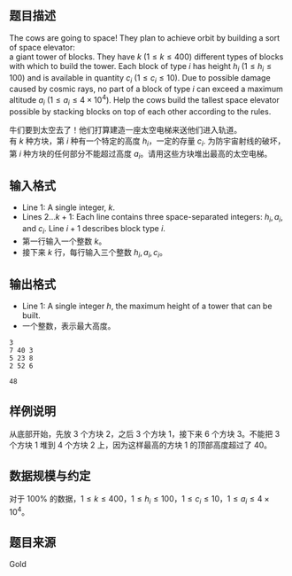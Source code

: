 ## 题目描述
The cows are going to space! They plan to achieve orbit by building a sort of space elevator:  
a giant tower of blocks. They have $k \ (1 \le k \le 400)$ different types of blocks with which to build the tower. Each block of type $i$ has height $h_i \ (1 \le h_i \le 100)$ and is available in quantity $c_i \ (1 \le c_i \le 10)$. Due to possible damage caused by cosmic rays, no part of a block of type $i$ can exceed a maximum altitude $a_i \ (1 \le a_i \le 4\times 10^4)$. Help the cows build the tallest space elevator possible by stacking blocks on top of each other according to the rules.

牛们要到太空去了！他们打算建造一座太空电梯来送他们进入轨道。  
有 $k$ 种方块，第 $i$ 种有一个特定的高度 $h_i$，一定的存量 $c_i$. 为防宇宙射线的破坏，第 $i$ 种方块的任何部分不能超过高度 $a_i$。请用这些方块堆出最高的太空电梯。

## 输入格式
* Line $1$: A single integer, $k$.
* Lines $2 \ldots k+1$: Each line contains three space-separated integers: $h_i,a_i$, and $c_i$. Line $i+1$ describes block type $i$.
* 第一行输入一个整数 $k$。
* 接下来 $k$ 行，每行输入三个整数 $h_i,a_i,c_i$。
## 输出格式
* Line $1$: A single integer $h$, the maximum height of a tower that can be built.
* 一个整数，表示最大高度。
```input1
3
7 40 3
5 23 8
2 52 6
```
```output1
48
```
## 样例说明
从底部开始，先放 $3$ 个方块 $2$，之后 $3$ 个方块 $1$，接下来 $6$ 个方块 $3$。不能把 $3$ 个方块 $1$ 堆到 $4$ 个方块 $2$ 上，因为这样最高的方块 $1$ 的顶部高度超过了 $40$。
## 数据规模与约定
对于 $100\%$ 的数据，$1 \leq k \leq 400$，$1 \leq h_i \leq 100$，$1 \leq c_i \leq 10$，$1 \leq a_i \leq 4\times 10^4$。
## 题目来源
Gold